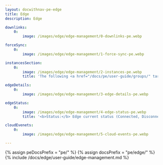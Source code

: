 ```yaml
---
layout: docwithnav-pe-edge
title: Edge 
description: Edge 

downlinks:
    0:
        image: /images/edge/edge-management/0-downlinks-pe.webp

forceSync:
    0:
        image: /images/edge/edge-management/1-force-sync-pe.webp

instancesSection:
    0:
        image: /images/edge/edge-management/2-instances-pe.webp
        title: 'The following <a href="/docs/pe/user-guide/groups/" target="_blank">entity groups</a> and events can be managed: <ul><li><b>Manage edge user groups:</b> Organize and control user groups assigned to the Edge.</li><li><b>Manage edge asset groups:</b> Manage collections of assets (e.g., buildings, machines, or any other monitored entities) grouped at the Edge.</li><li><b>Manage edge device groups:</b> Administer groups of devices that are managed by the Edge.</li><li><b>Manage edge entity view groups:</b> Manage groups of entities filtered views (e.g., devices or assets) at the Edge to display specific subsets of data or contextual information. Read more about the Entity views in <a href="/docs/pe/user-guide/entity-views/" target="_blank">this article</a>.</li><li><b>Manage edge dashboard groups:</b> Manage groups of dashboards available at the Edge.</li><li><b>Manage edge scheduler events:</b> Define, configure, and manage scheduled events at the Edge. Read more about the Scheduler in <a href="/docs/pe/user-guide/scheduler/" target="_blank">this article</a>.</li><li><b>Manage edge rule chains:</b> Create, configure, and manage rule chains specifically for the Edge.</li><li><b>Manage edge integrations:</b> Configure and manage integrations at the Edge. Read more about the Platform Integrations in <a href="/docs/user-guide/integrations/" target="_blank">this article</a>.</li><li><b>Delete:</b> Remove the Edge and all related data.</li></ul>'

edgeDetails:
    0:
        image: /images/edge/edge-management/3-edge-details-pe.webp

edgeStatus:
    0:
        image: /images/edge/edge-management/4-edge-status-pe.webp
        title: '<b>Status:</b> Edge current status (Connected, Disconnected).<li><b>Name:</b> The name of the current Edge instance.</li><li><b>ID:</b> The identification code of the current Edge instance.</li><li><b>Type:</b> The "default" Edge type is by design.</li><li><b>Routing Key:</b> The Edge key used to install the instance.</li><li><b>Maximum amount of allowed devices:</b> The number of devices allowed by your <a href="/pricing/?section=thingsboard-edge&solution=edge-pay-as-you-go" target="_blank">price plan</a></li><li><b>Maximum amount of allowed assets:</b>The number of assets allowed by your <a href="/pricing/?section=thingsboard-edge&solution=edge-pay-as-you-go" target="_blank">price plan</a></li><li><b>Last time connected to/disconnected from cloud:</b> The date and time the instance is connected to/disconnected from Cloud. Displayed in a format YYYY-MM-DD H:Min:Sec.</li>'

cloudEvenets:
    0:
        image: /images/edge/edge-management/5-cloud-events-pe.webp

---
```

{% assign peDocsPrefix = "pe/" %}
{% assign docsPrefix = "pe/edge/" %}
{% include /docs/edge/user-guide/edge-management.md %}

